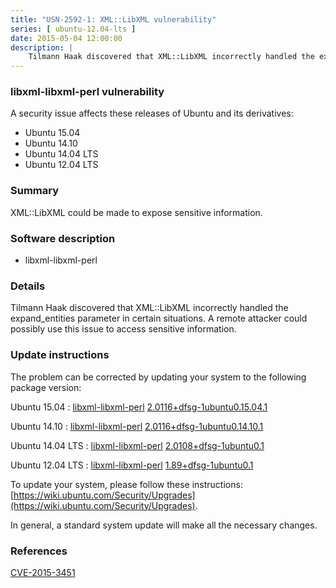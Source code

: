 ```yaml
---
title: "USN-2592-1: XML::LibXML vulnerability"
series: [ ubuntu-12.04-lts ]
date: 2015-05-04 12:00:00
description: |
    Tilmann Haak discovered that XML::LibXML incorrectly handled the expand_entities parameter in certain situations. A remote attacker could possibly use this issue to access sensitive information. 
--- 
```

 
### libxml-libxml-perl vulnerability

A security issue affects these releases of Ubuntu and its derivatives:

* Ubuntu 15.04
* Ubuntu 14.10
* Ubuntu 14.04 LTS
* Ubuntu 12.04 LTS

### Summary

XML::LibXML could be made to expose sensitive information. 

### Software description

* libxml-libxml-perl 

### Details

Tilmann Haak discovered that XML::LibXML incorrectly handled the expand_entities parameter in certain situations. A remote attacker could possibly use this issue to access sensitive information. 

### Update instructions

The problem can be corrected by updating your system to the following package version:

Ubuntu 15.04
 : [libxml-libxml-perl](https://launchpad.net/ubuntu/+source/libxml-libxml-perl) <span> [2.0116+dfsg-1ubuntu0.15.04.1](https://launchpad.net/ubuntu/+source/libxml-libxml-perl/2.0116+dfsg-1ubuntu0.15.04.1) </span> 

Ubuntu 14.10
 : [libxml-libxml-perl](https://launchpad.net/ubuntu/+source/libxml-libxml-perl) <span> [2.0116+dfsg-1ubuntu0.14.10.1](https://launchpad.net/ubuntu/+source/libxml-libxml-perl/2.0116+dfsg-1ubuntu0.14.10.1) </span> 

Ubuntu 14.04 LTS
 : [libxml-libxml-perl](https://launchpad.net/ubuntu/+source/libxml-libxml-perl) <span> [2.0108+dfsg-1ubuntu0.1](https://launchpad.net/ubuntu/+source/libxml-libxml-perl/2.0108+dfsg-1ubuntu0.1) </span> 

Ubuntu 12.04 LTS
 : [libxml-libxml-perl](https://launchpad.net/ubuntu/+source/libxml-libxml-perl) <span> [1.89+dfsg-1ubuntu0.1](https://launchpad.net/ubuntu/+source/libxml-libxml-perl/1.89+dfsg-1ubuntu0.1) </span> 

To update your system, please follow these instructions: [https://wiki.ubuntu.com/Security/Upgrades](https://wiki.ubuntu.com/Security/Upgrades).

In general, a standard system update will make all the necessary changes. 

### References

 [CVE-2015-3451](http://people.ubuntu.com/~ubuntu-security/cve/CVE-2015-3451)
 
